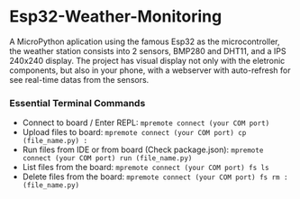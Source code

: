 # Esp32-Weather-Monitoring

A MicroPython aplication using the famous Esp32 as the microcontroller, the weather station consists into 2 sensors, BMP280 and DHT11, and a IPS 240x240 display. The project has visual display not only with the eletronic components, but also in your phone, with a webserver with auto-refresh for see real-time datas from the sensors.

### Essential Terminal Commands

* Connect to board / Enter REPL:
`mpremote connect (your COM port)`
* Upload files to board:
`mpremote connect (your COM port) cp (file_name.py) :`
* Run files from IDE or from board (Check package.json):
`mpremote connect (your COM port) run (file_name.py)`
* List files from the board:
`mpremote connect (your COM port) fs ls`
* Delete files from the board:
`mpremote connect (your COM port) fs rm :(file_name.py)`